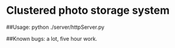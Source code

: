 # Clustered photo storage system

##Usage:
python ./server/httpServer.py

##Known bugs:
a lot, five hour work.

